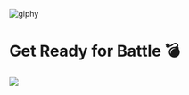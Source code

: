 <!--<img align='left' src="https://github-readme-stats.vercel.app/api?username=ifelsee&show_icons=true">-->


![giphy](https://giphy.com/gifs/computer-tired-jAe22Ec5iICCk)

# Get Ready for Battle 💣 

 
![](https://komarev.com/ghpvc/?username=ifelsee)
